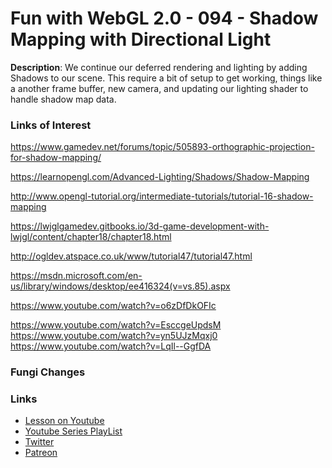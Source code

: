 # Fun with WebGL 2.0 - 094 - Shadow Mapping with Directional Light
**Description**:
We continue our deferred rendering and lighting by adding Shadows to our scene. This require a bit of setup to get working, things like a another frame buffer, new camera, and updating our lighting shader to handle shadow map data.

### Links of Interest

https://www.gamedev.net/forums/topic/505893-orthographic-projection-for-shadow-mapping/

https://learnopengl.com/Advanced-Lighting/Shadows/Shadow-Mapping

http://www.opengl-tutorial.org/intermediate-tutorials/tutorial-16-shadow-mapping

https://lwjglgamedev.gitbooks.io/3d-game-development-with-lwjgl/content/chapter18/chapter18.html

http://ogldev.atspace.co.uk/www/tutorial47/tutorial47.html

https://msdn.microsoft.com/en-us/library/windows/desktop/ee416324(v=vs.85).aspx

https://www.youtube.com/watch?v=o6zDfDkOFIc

https://www.youtube.com/watch?v=EsccgeUpdsM
https://www.youtube.com/watch?v=yn5UJzMqxj0
https://www.youtube.com/watch?v=LqIl--GgfDA

### Fungi Changes



### Links
* [Lesson on Youtube]()
* [Youtube Series PlayList](https://www.youtube.com/playlist?list=PLMinhigDWz6emRKVkVIEAaePW7vtIkaIF)
* [Twitter](https://twitter.com/SketchpunkLabs)
* [Patreon](https://www.patreon.com/sketchpunk)